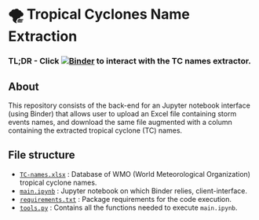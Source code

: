 # :tornado: Tropical Cyclones Name Extraction

### TL;DR - Click [![Binder](https://mybinder.org/badge_logo.svg)](https://mybinder.org/v2/gh/ghjuliasialelli/TropicalCyclones/main?labpath=main.ipynb) to interact with the TC names extractor.

## About

This repository consists of the back-end for an Jupyter notebook interface (using Binder) that allows user to upload an Excel file containing storm events names, and download the same file augmented with a column containing the extracted tropical cyclone (TC) names. 


## File structure

- [`TC-names.xlsx`](https://github.com/ghjuliasialelli/TropicalCyclones/blob/main/TC-names.xlsx) : Database of WMO (World Meteorological Organization) tropical cyclone names.
- [`main.ipynb`](https://github.com/ghjuliasialelli/TropicalCyclones/blob/main/main.ipynb) : Jupyter notebook on which Binder relies, client-interface.
- [`requirements.txt`](https://github.com/ghjuliasialelli/TropicalCyclones/blob/main/requirements.txt) : Package requirements for the code execution.
- [`tools.py`](https://github.com/ghjuliasialelli/TropicalCyclones/blob/main/tools.py) : Contains all the functions needed to execute `main.ipynb`. 

